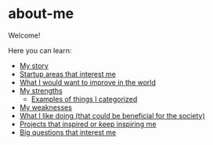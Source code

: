 # about-me

Welcome!

Here you can learn:
* [My story](https://github.com/tilek/about-me/blob/updates/my_story.md)
* [Startup areas that interest me](https://github.com/tilek/about-me/blob/updates/startup_areas_that_interest_me.md)
* [What I would want to improve in the world](https://github.com/tilek/about-me/blob/updates/my_goals_for_the_world.md)
* [My strengths](https://github.com/tilek/about-me/blob/updates/my_strengths.md)
  * [Examples of things I categorized](https://github.com/tilek/about-me/blob/updates/categorization_examples.md)
* [My weaknesses](https://github.com/tilek/about-me/blob/updates/my_weaknesses.md)
* [What I like doing (that could be beneficial for the society)](https://github.com/tilek/about-me/blob/updates/my_favorite_activities_altruistic.md)
* [Projects that inspired or keep inspiring me](https://github.com/tilek/about-me/blob/updates/my_favorite_projects_by_others.md)
* [Big questions that interest me](https://github.com/tilek/about-me/blob/updates/big_questions_that_interest_me.md)
